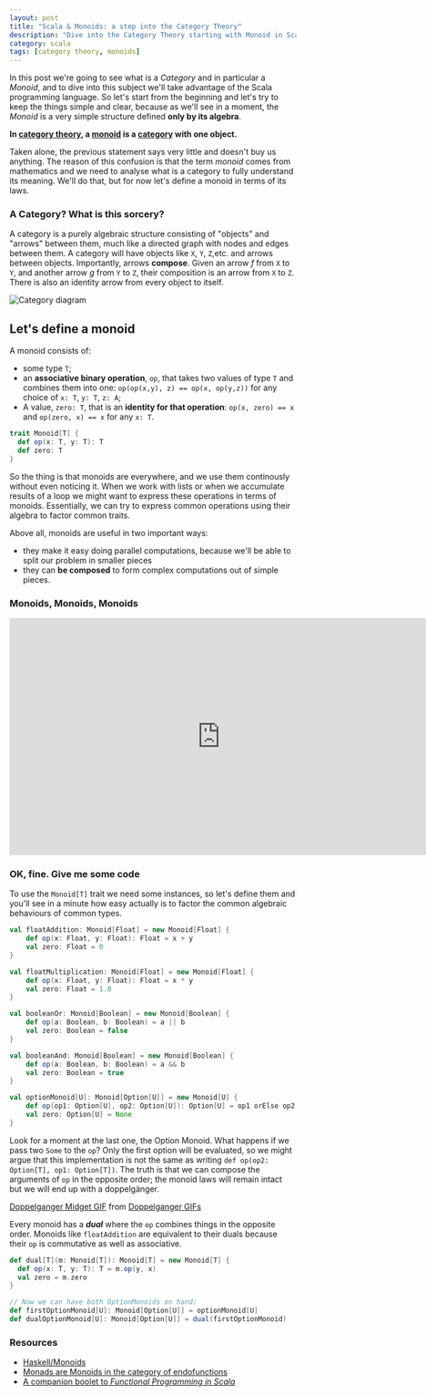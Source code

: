 ```yaml
---
layout: post
title: "Scala & Monoids: a step into the Category Theory"
description: "Dive into the Category Theory starting with Monoid in Scala"
category: scala
tags: [category theory, monoids]
---
```


In this post we're going to see what is a *Category* and in particular a *Monoid*, and to dive into this subject we'll take advantage of the Scala programming language. So let's start from the beginning and let's try to keep the things simple and clear, because as we'll see in a moment, the *Monoid* is a very simple structure defined **only by its algebra**.

**In [category theory](http://en.wikipedia.org/wiki/Category_theory), a [monoid](http://en.wikipedia.org/wiki/Monoid_(category_theory)) is a [category](http://en.wikipedia.org/wiki/Category_(mathematics)) with one object.**

Taken alone, the previous statement says very little and doesn't buy us anything. The reason of this confusion is that the term *monoid* comes from mathematics and we need to analyse what is a category to fully understand its meaning. We'll do that, but for now let's define a monoid in terms of its laws.

### A Category? What is this sorcery?

A category is a purely algebraic structure consisting of "objects" and "arrows" between them, much like a directed graph with nodes and edges between them. A category will have objects like `X`, `Y`, `Z`,etc. and arrows between objects. Importantly, arrows **compose**. Given an arrow _f_ from `X` to `Y`, and another arrow _g_ from `Y` to `Z`, their composition is an arrow from `X` to `Z`. There is also an identity arrow from every object to itself.

![Category diagram](https://upload.wikimedia.org/wikipedia/commons/thumb/e/ef/Commutative_diagram_for_morphism.svg/400px-Commutative_diagram_for_morphism.svg.png)


## Let's define a monoid
A monoid consists of:

- some type `T`;
- an **associative binary operation**, `op`, that takes two values of type `T` and combines them into one: `op(op(x,y), z) == op(x, op(y,z))` for any choice of `x: T`, `y: T`, `z: A`;
- A value, `zero: T`, that is an **identity for that operation**: `op(x, zero) == x` and `op(zero, x) == x` for any `x: T`.

```scala
trait Monoid[T] {
  def op(x: T, y: T): T
  def zero: T
}
```
So the thing is that monoids are everywhere, and we use them continously without even noticing it. When we work with lists or when we accumulate results of a loop we might want to express these operations in terms of monoids. Essentially, we can try to express common operations using their algebra to factor common traits. 

Above all, monoids are useful in two important ways:

- they make it easy doing parallel computations, because we'll be able to split our problem in smaller pieces
- they can **be composed** to form complex computations out of simple pieces.

### Monoids, Monoids, Monoids
<iframe width="740" height="416" src="https://www.youtube.com/embed/DJyhWAwmGqE" frameborder="0" allow="accelerometer; autoplay; encrypted-media; gyroscope; picture-in-picture" allowfullscreen></iframe>

### OK, fine. Give me some code

To use the `Monoid[T]` trait we need some instances, so let's define them and you'll see in a minute how easy actually is to factor the common algebraic behaviours of common types.

```scala
val floatAddition: Monoid[Float] = new Monoid[Float] {
    def op(x: Float, y: Float): Float = x + y
    val zero: Float = 0
}

val floatMultiplication: Monoid[Float] = new Monoid[Float] {
    def op(x: Float, y: Float): Float = x * y
    val zero: Float = 1.0
}

val booleanOr: Monoid[Boolean] = new Monoid[Boolean] {
    def op(a: Boolean, b: Boolean) = a || b
    val zero: Boolean = false
}

val booleanAnd: Monoid[Boolean] = new Monoid[Boolean] {
    def op(a: Boolean, b: Boolean) = a && b
    val zero: Boolean = true
}

val optionMonoid[U]: Monoid[Option[U]] = new Monoid[U] {
    def op(op1: Option[U], op2: Option[U]): Option[U] = op1 orElse op2
    val zero: Option[U] = None
}
```

Look for a moment at the last one, the Option Monoid. What happens if we pass two `Some` to the `op`? Only the first option
will be evaluated, so we might argue that this implementation is not the same as writing `def op(op2: Option[T], op1: Option[T])`. The truth is that we can compose the arguments of `op` in the opposite order; the monoid laws will remain intact but we will end up with a doppelgänger. 

<div class="tenor-gif-embed" data-postid="9319750" data-share-method="host" data-width="100%" data-aspect-ratio="1.8800000000000001"><a href="https://tenor.com/view/doppelganger-twin-peaks-gif-9319750">Doppelganger Midget GIF</a> from <a href="https://tenor.com/search/doppelganger-gifs">Doppelganger GIFs</a></div><script type="text/javascript" async src="https://tenor.com/embed.js"></script>

Every monoid has a **_dual_** where the `op` combines things in the opposite order. Monoids like
 `floatAddition` are equivalent to their duals because their `op` is commutative as well as associative.

```scala
def dual[T](m: Monoid[T]): Monoid[T] = new Monoid[T] {
  def op(x: T, y: T): T = m.op(y, x)
  val zero = m.zero
}

// Now we can have both OptionMonoids on hand:
def firstOptionMonoid[U]: Monoid[Option[U]] = optionMonoid[U]
def dualOptionMonoid[U]: Monoid[Option[U]] = dual(firstOptionMonoid)
```

### Resources

- [Haskell/Monoids](https://en.wikibooks.org/wiki/Haskell/Monoids)
- [Monads are Monoids in the category of endofunctions](https://stackoverflow.com/q/9745994/1977778)
- [A companion boolet to _Functional Programming in Scala_](http://blog.higher-order.com/assets/fpiscompanion.pdf)
